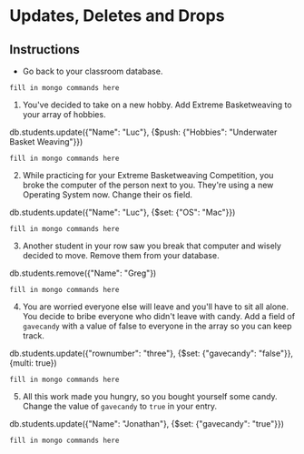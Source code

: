 # Updates, Deletes and Drops

## Instructions

* Go back to your classroom database.

```
fill in mongo commands here
```

1. You've decided to take on a new hobby. Add Extreme Basketweaving to your array of hobbies.

db.students.update({"Name": "Luc"}, {$push: {"Hobbies": "Underwater Basket Weaving"}})

```
fill in mongo commands here
```

2. While practicing for your Extreme Basketweaving Competition, you broke the computer of the person next to you. They're using a new Operating System now. Change their os field.


db.students.update({"Name": "Luc"}, {$set: {"OS": "Mac"}})
```
fill in mongo commands here
```

3. Another student in your row saw you break that computer and wisely decided to move. Remove them from your database.

db.students.remove({"Name": "Greg"})
```
fill in mongo commands here
```

4. You are worried everyone else will leave and you'll have to sit all alone. You decide to bribe everyone who didn't leave with candy. Add a field of `gavecandy` with a value of false to everyone in the array so you can keep track.

db.students.update({"rownumber": "three"}, {$set: {"gavecandy": "false"}}, {multi: true})
```
fill in mongo commands here
```

5. All this work made you hungry, so you bought yourself some candy. Change the value of `gavecandy` to `true` in your entry.

db.students.update({"Name": "Jonathan"}, {$set: {"gavecandy": "true"}})
```
fill in mongo commands here
```
